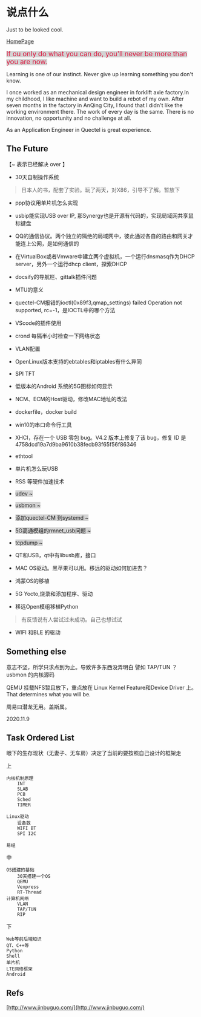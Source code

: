 说点什么
=====

Just to be looked cool.

[HomePage](http://QuectelWB.github.io/myStudy)


<span style="background-color: #D3D3D3"><font size=4 color=#DC143C>If ou only do what you can do, you'll never be more than you are now. </font></span>

<p style="background-image: url(Castle.jpeg)" color=#00FF00>

Learning is one of our instinct.
Never give up learning something you don't know.

I once worked as an mechanical design engineer in forklift axle factory.In my childhood, I like machine and want to build a rebot of my own. 
After seven months in the factory in AnQing City, I found that I didn't like the working environment there. The work of every day is the same. There is no innovation, no opportunity and no challenge at all.


As an Application Engineer in Quectel is great experience.

</p>


The Future
-----------------

【~ 表示已经解决 over 】

* 30天自制操作系统
> 日本人的书，配套了实验。玩了两天，对X86，引导不了解。暂放下

* ppp协议用单片机怎么实现

* usbip能实现USB over IP, 那Synergy也是开源有代码的，实现局域网共享鼠标键盘

* QQ的通信协议。两个独立的隔绝的局域网中，彼此通过各自的路由和网关才能连上公网，是如何通信的

* 在VirtualBox或者Vmware中建立两个虚拟机，一个运行dnsmasq作为DHCP server，另外一个运行dhcp client，探索DHCP

* docsify的导航栏、gittalk插件问题

* MTU的意义

* quectel-CM报错的ioctl(0x89f3,qmap_settings) failed Operation not supported, rc=-1，是IOCTL中的哪个方法

* VScode的插件使用

* crond 每隔半小时检查一下网络状态

* VLAN配置

* OpenLinux版本支持的ebtables和iptables有什么异同

* SPI TFT

* 低版本的Android 系统的5G图标如何显示

* NCM、ECM的Host驱动，修改MAC地址的改法

* dockerfile，docker build 

* win10的串口命令行工具

* XHCI，存在一个 USB 零包 bug。V4.2 版本上修复了该 bug，修复 ID 是 4758dcd19a7d9ba9610b38fecb93f65f56f86346

* ethtool

* 单片机怎么玩USB

* RSS 等硬件加速技术

* <span style="background-color: #D3D3D3">udev ~</span>

* <span style="background-color: #D3D3D3">usbmon ~</span>

* <span style="background-color: #D3D3D3">添加quectel-CM 到systemd ~ </span>

* <span style="background-color: #D3D3D3">5G高通模组的rmnet_usb问题 ~ </span>

* <span style="background-color: #D3D3D3">tcpdump ~ </span>

* QT和USB，qt中有libusb库，接口

* MAC OS驱动。黑苹果可以用。移远的驱动如何加进去？

* 鸿蒙OS的移植

* 5G Yocto,烧录和添加程序、驱动

* 移远Open模组移植Python
> 有反馈说有人尝试过未成功。自己也想试试

* WIFI 和BLE 的驱动

Something else
----

意志不坚，所学只求点到为止。导致许多东西没弄明白
譬如
TAP/TUN ？
usbmon 的内核源码

QEMU 挂载NFS暂且放下，重点放在 Linux Kernel Feature和Device Driver 上。
That determines what you will be.

周易曰潜龙无用。盖斯属。


2020.11.9

Task Ordered List
-----

眼下的生存现状（无妻子、无车房）决定了当前的要按照自己设计的框架走

上

	内核机制原理
		INT
		SLAB
		PCB
		Sched
		TIMER
		
	Linux驱动
		设备数
		WIFI BT
		SPI I2C
		
	易经

中

	OS搭建的基础
		30天搭建一个OS
		QEMU
		Vexpress
		RT-Thread
	计算机网络
		VLAN
		TAP/TUN
		RIP

下

	Web等前后端知识
	QT、C++等
	Python
	Shell
	单片机
	LTE网络框架
	Android

Refs
---

[http://www.jinbuguo.com/](http://www.jinbuguo.com/)


